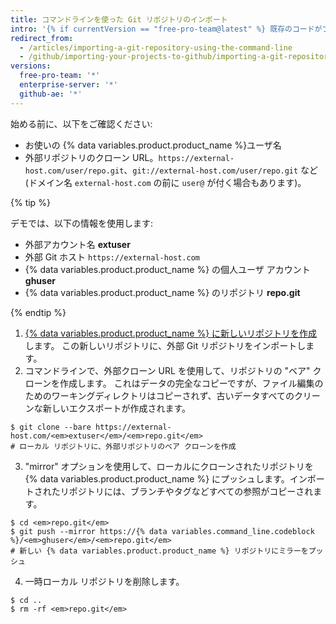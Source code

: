```yaml
---
title: コマンドラインを使った Git リポジトリのインポート
intro: '{% if currentVersion == "free-pro-team@latest" %} 既存のコードがプライベートネットワークでホストされている場合など、[GitHub Importer](/articles/importing-a-repository-with-github-importer) が目的に適さない場合は、コマンドラインを使用してインポートすることをお勧めします。{% else %}コマンドラインを使用して Git プロジェクトをインポートすることは、既存のコードがプライベートネットワークでホストされている場合に適しています。{% endif %}'
redirect_from:
  - /articles/importing-a-git-repository-using-the-command-line
  - /github/importing-your-projects-to-github/importing-a-git-repository-using-the-command-line
versions:
  free-pro-team: '*'
  enterprise-server: '*'
  github-ae: '*'
---
```


始める前に、以下をご確認ください:

- お使いの {% data variables.product.product_name %}ユーザ名
- 外部リポジトリのクローン URL。`https://external-host.com/user/repo.git`、`git://external-host.com/user/repo.git` など (ドメイン名 `external-host.com` の前に `user@` が付く場合もあります)。

{% tip %}

デモでは、以下の情報を使用します:

- 外部アカウント名 **extuser**
- 外部 Git ホスト `https://external-host.com`
- {% data variables.product.product_name %} の個人ユーザ アカウント **ghuser**
- {% data variables.product.product_name %} のリポジトリ **repo.git**

{% endtip %}

1. [{% data variables.product.product_name %} に新しいリポジトリを作成](/articles/creating-a-new-repository)します。 この新しいリポジトリに、外部 Git リポジトリをインポートします。
2. コマンドラインで、外部クローン URL を使用して、リポジトリの "ベア" クローンを作成します。 これはデータの完全なコピーですが、ファイル編集のためのワーキングディレクトリはコピーされず、古いデータすべてのクリーンな新しいエクスポートが作成されます。
  ```shell
  $ git clone --bare https://external-host.com/<em>extuser</em>/<em>repo.git</em>
  # ローカル リポジトリに、外部リポジトリのベア クローンを作成
  ```
3. "mirror" オプションを使用して、ローカルにクローンされたリポジトリを {% data variables.product.product_name %} にプッシュします。インポートされたリポジトリには、ブランチやタグなどすべての参照がコピーされます。
  ```shell
  $ cd <em>repo.git</em>
  $ git push --mirror https://{% data variables.command_line.codeblock %}/<em>ghuser</em>/<em>repo.git</em>
  # 新しい {% data variables.product.product_name %} リポジトリにミラーをプッシュ
  ```
4. 一時ローカル リポジトリを削除します。
  ```shell
  $ cd ..
  $ rm -rf <em>repo.git</em>
  ```
